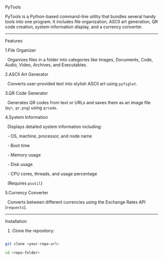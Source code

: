 PyTools



PyTools is a Python-based command-line utility that bundles several handy tools into one program. It includes file organization, ASCII art generation, QR code creation, system information display, and a currency converter.



---



 Features



1.File Organizer

&nbsp;  Organizes files in a folder into categories like Images, Documents, Code, Audio, Video, Archives, and Executables.



2.ASCII Art Generator

&nbsp;  Converts user-provided text into stylish ASCII art using `pyfiglet`.



3.QR Code Generator

&nbsp;  Generates QR codes from text or URLs and saves them as an image file (`my\_qr.png`) using `qrcode`.



4.System Information

&nbsp;  Displays detailed system information including:

&nbsp;  - OS, machine, processor, and node name

&nbsp;  - Boot time

&nbsp;  - Memory usage

&nbsp;  - Disk usage

&nbsp;  - CPU cores, threads, and usage percentage  

&nbsp;  (Requires `psutil`)



5.Currency Converter

&nbsp;  Converts between different currencies using the Exchange Rates API (`requests`).



---



Installation



1. Clone the repository:



```bash

git clone <your-repo-url>

cd <repo-folder>



